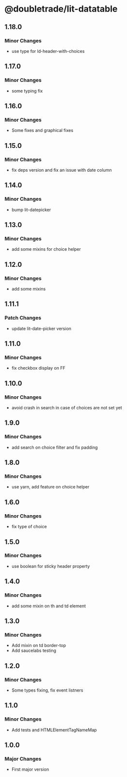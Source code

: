 # @doubletrade/lit-datatable

## 1.18.0

### Minor Changes

- use type for ld-header-with-choices

## 1.17.0

### Minor Changes

- some typing fix

## 1.16.0

### Minor Changes

- Some fixes and graphical fixes

## 1.15.0

### Minor Changes

- fix deps version and fix an issue with date column

## 1.14.0

### Minor Changes

- bump lit-datepicker

## 1.13.0

### Minor Changes

- add some mixins for choice helper

## 1.12.0

### Minor Changes

- add some mixins

## 1.11.1

### Patch Changes

- update lit-date-picker version

## 1.11.0

### Minor Changes

- fix checkbox display on FF

## 1.10.0

### Minor Changes

- avoid crash in search in case of choices are not set yet

## 1.9.0

### Minor Changes

- add search on choice filter and fix padding

## 1.8.0

### Minor Changes

- use yarn, add feature on choice helper

## 1.6.0

### Minor Changes

- fix type of choice

## 1.5.0

### Minor Changes

- use boolean for sticky header property

## 1.4.0

### Minor Changes

- add some mixin on th and td element

## 1.3.0

### Minor Changes

- Add mixin on td border-top
- Add saucelabs testing

## 1.2.0

### Minor Changes

- Some types fixing, fix event listners

## 1.1.0

### Minor Changes

- Add tests and HTMLElementTagNameMap

## 1.0.0

### Major Changes

- First major version
